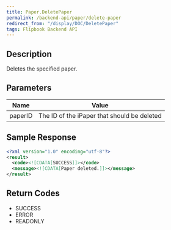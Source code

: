 ```yaml
---
title: Paper.DeletePaper
permalink: /backend-api/paper/delete-paper
redirect_from: "/display/DOC/DeletePaper"
tags: Flipbook Backend API
---
```


## Description

Deletes the specified paper.

## Parameters

| Name     | Value
|----------|--------------------------------------------
| paperID  | The ID of the iPaper that should be deleted

## Sample Response

```xml
<?xml version="1.0" encoding="utf-8"?>
<result>
  <code><![CDATA[SUCCESS]]></code>
  <message><![CDATA[Paper deleted.]]></message>
</result>
```

## Return Codes

* SUCCESS
* ERROR
* READONLY